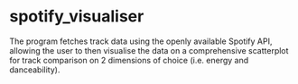 # spotify_visualiser
The program fetches track data using the openly available Spotify API, allowing the user to then visualise the data on a comprehensive scatterplot for track comparison on 2 dimensions of choice (i.e. energy and danceability).
